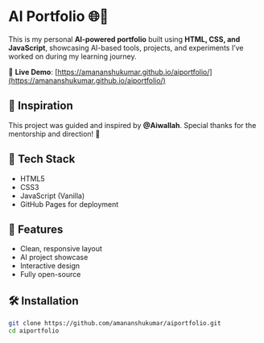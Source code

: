 # AI Portfolio 🌐🤖

This is my personal **AI-powered portfolio** built using **HTML, CSS, and JavaScript**, showcasing AI-based tools, projects, and experiments I’ve worked on during my learning journey.

🔗 **Live Demo**: [https://amananshukumar.github.io/aiportfolio/](https://amananshukumar.github.io/aiportfolio/)

## 🧠 Inspiration

This project was guided and inspired by **@Aiwallah**. Special thanks for the mentorship and direction! 🙏

## 🚀 Tech Stack

- HTML5
- CSS3
- JavaScript (Vanilla)
- GitHub Pages for deployment

## 📁 Features

- Clean, responsive layout
- AI project showcase
- Interactive design
- Fully open-source

## 🛠️ Installation

```bash
git clone https://github.com/amananshukumar/aiportfolio.git
cd aiportfolio
